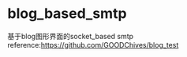 # blog_based_smtp
基于blog图形界面的socket_based smtp  
reference:https://github.com/GOODChives/blog_test  

